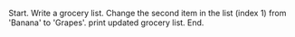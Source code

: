Start. 
Write a grocery list. 
Change the second item in the list (index 1) from 'Banana' to 'Grapes'.
print updated grocery list.
End.